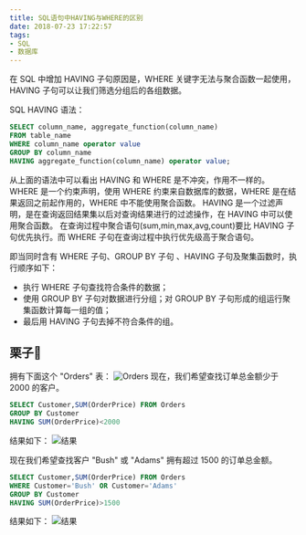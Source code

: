 ```yaml
---
title: SQL语句中HAVING与WHERE的区别
date: 2018-07-23 17:22:57
tags:
- SQL
- 数据库
---
```

在 SQL 中增加 HAVING 子句原因是，WHERE 关键字无法与聚合函数一起使用，HAVING 子句可以让我们筛选分组后的各组数据。

SQL HAVING 语法：

```sql
SELECT column_name, aggregate_function(column_name)
FROM table_name
WHERE column_name operator value
GROUP BY column_name
HAVING aggregate_function(column_name) operator value;
```

<!-- more -->

从上面的语法中可以看出 HAVING 和 WHERE 是不冲突，作用不一样的。
WHERE 是一个约束声明，使用 WHERE 约束来自数据库的数据，WHERE 是在结果返回之前起作用的，WHERE 中不能使用聚合函数。
HAVING 是一个过滤声明，是在查询返回结果集以后对查询结果进行的过滤操作，在 HAVING 中可以使用聚合函数。
在查询过程中聚合语句(sum,min,max,avg,count)要比 HAVING 子句优先执行。而 WHERE 子句在查询过程中执行优先级高于聚合语句。

即当同时含有 WHERE 子句、GROUP BY 子句 、HAVING 子句及聚集函数时，执行顺序如下：

- 执行 WHERE 子句查找符合条件的数据；
- 使用 GROUP BY 子句对数据进行分组；对 GROUP BY 子句形成的组运行聚集函数计算每一组的值；
- 最后用 HAVING 子句去掉不符合条件的组。

## 栗子🌰

拥有下面这个 "Orders" 表：
![Orders](/images/sql/Orders表.png)
现在，我们希望查找订单总金额少于 2000 的客户。

```sql
SELECT Customer,SUM(OrderPrice) FROM Orders
GROUP BY Customer
HAVING SUM(OrderPrice)<2000
```

结果如下：
![结果](/images/sql/Orders_result1.png)

现在我们希望查找客户 "Bush" 或 "Adams" 拥有超过 1500 的订单总金额。

```sql
SELECT Customer,SUM(OrderPrice) FROM Orders
WHERE Customer='Bush' OR Customer='Adams'
GROUP BY Customer
HAVING SUM(OrderPrice)>1500
```

结果如下：
![结果](/images/sql/Orders_result2.png)
